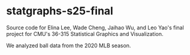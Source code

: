 # statgraphs-s25-final

Source code for Elina Lee, Wade Cheng, Jaihao Wu, and Leo Yao's 
final project for CMU's 36-315 Statistical Graphics and Visualization.

We analyzed ball data from the 2020 MLB season.